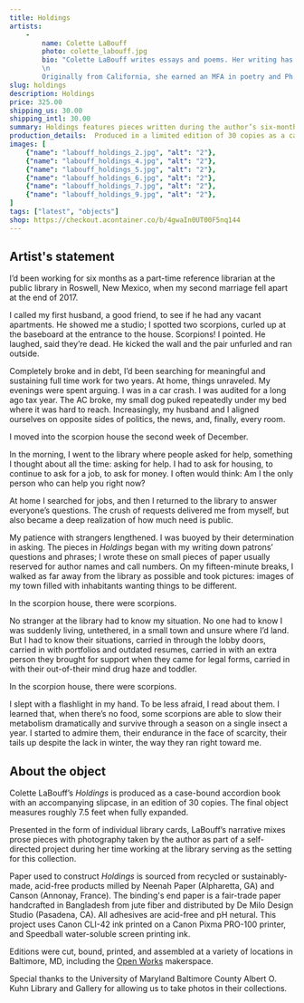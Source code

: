 ```yaml
---
title: Holdings
artists: 
    -
        name: Colette LaBouff
        photo: colette_labouff.jpg
        bio: "Colette LaBouff writes essays and poems. Her writing has recently appeared in _At Length_ and _The Tenderness Project_. In 2016, she was a contributor and curator for _Documentum_ and its second issue focusing on Instagram, Pictures and Words. She is the author of one book of prose poems, _Mean_, published by University of Chicago Press in 2008.\n
        \n
        Originally from California, she earned an MFA in poetry and Ph.D. in English at University of California, Irvine. She curates the poetry and image feature at _Zocalo Public Square_ and she is the Executive Director of the Taos Center for the Arts in Taos, New Mexico."
slug: holdings
description: Holdings
price: 325.00
shipping_us: 30.00
shipping_intl: 30.00
summary: Holdings features pieces written during the author’s six-months working as a part-time reference librarian at a public library in Roswell, New Mexico.
production_details:  Produced in a limited edition of 30 copies as a case-bound accordion book with an accompanying slipcase.
images: [
    {"name": "labouff_holdings_2.jpg", "alt": "2"},
    {"name": "labouff_holdings_4.jpg", "alt": "2"},
    {"name": "labouff_holdings_5.jpg", "alt": "2"},
    {"name": "labouff_holdings_6.jpg", "alt": "2"},
    {"name": "labouff_holdings_7.jpg", "alt": "2"},
    {"name": "labouff_holdings_9.jpg", "alt": "2"},
]
tags: ["latest", "objects"]
shop: https://checkout.acontainer.co/b/4gwaIn0UT00F5nq144
---
```


## Artist's statement

I’d been working for six months as a part-time reference librarian at the public library in Roswell, New Mexico, when my second marriage fell apart at the end of 2017.

I called my first husband, a good friend, to see if he had any vacant apartments. He showed me a studio; I spotted two scorpions, curled up at the baseboard at the entrance to the house. Scorpions! I pointed. He laughed, said they’re dead. He kicked the wall and the pair unfurled and ran outside.

Completely broke and in debt, I’d been searching for meaningful and sustaining full time work for two years. At home, things unraveled. My evenings were spent arguing. I was in a car crash. I was audited for a long ago tax year. The AC broke, my small dog puked repeatedly under my bed where it was hard to reach. Increasingly, my husband and I aligned ourselves on opposite sides of politics, the news, and, finally, every room.

I moved into the scorpion house the second week of December.

In the morning, I went to the library where people asked for help, something I thought about all the time: asking for help. I had to ask for housing, to continue to ask for a job, to ask for money. I often would think: Am I the only person who can help you right now?

At home I searched for jobs, and then I returned to the library to answer everyone’s questions. The crush of requests delivered me from myself, but also became a deep realization of how much need is public.

My patience with strangers lengthened. I was buoyed by their determination in asking. The pieces in _Holdings_ began with my writing down patrons’ questions and phrases; I wrote these on small pieces of paper usually reserved for author names and call numbers. On my fifteen-minute breaks, I walked as far away from the library as possible and took pictures: images of my town filled with inhabitants wanting things to be different.

In the scorpion house, there were scorpions.

No stranger at the library had to know my situation. No one had to know I was suddenly living, untethered, in a small town and unsure where I’d land. But I had to know their situations, carried in through the lobby doors, carried in with portfolios and outdated resumes, carried in with an extra person they brought for support when they came for legal forms, carried in with their out-of-their mind drug haze and toddler.

In the scorpion house, there were scorpions.

I slept with a flashlight in my hand. To be less afraid, I read about them. I learned that, when there’s no food, some scorpions are able to slow their metabolism dramatically and survive through a season on a single insect a year. I started to admire them, their endurance in the face of scarcity, their tails up despite the lack in winter, the way they ran right toward me.

## About the object

Colette LaBouff’s _Holdings_ is produced as a case-bound accordion book with an accompanying slipcase, in an edition of 30 copies. The final object measures roughly 7.5 feet when fully expanded.

Presented in the form of individual library cards, LaBouff’s narrative mixes prose pieces with photography taken by the author as part of a self-directed project during her time working at the library serving as the setting for this collection.

Paper used to construct _Holdings_ is sourced from recycled or sustainably-made, acid-free products milled by Neenah Paper (Alpharetta, GA) and Canson (Annonay, France). The binding's end paper is a fair-trade paper handcrafted in Bangladesh from jute fiber and distributed by De Milo Design Studio (Pasadena, CA). All adhesives are acid-free and pH netural. This project uses Canon CLI-42 ink printed on a Canon Pixma PRO-100 printer, and Speedball water-soluble screen printing ink.

Editions were cut, bound, printed, and assembled at a variety of locations in Baltimore, MD, including the [Open Works](https://www.openworksbmore.org/) makerspace.

Special thanks to the University of Maryland Baltimore County Albert O. Kuhn Library and Gallery for allowing us to take photos in their collections.